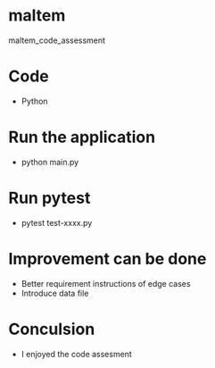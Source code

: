 # maltem
maltem_code_assessment

# Code
- Python

# Run the application
- python main.py

# Run pytest
- pytest test-xxxx.py

# Improvement can be done
- Better requirement instructions of edge cases
- Introduce data file

# Conculsion 
- I enjoyed the code assesment
